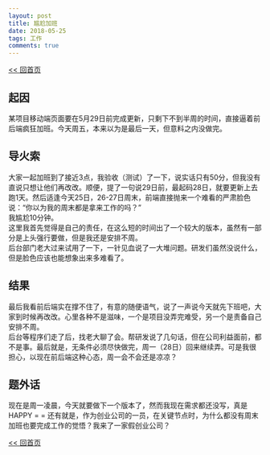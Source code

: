 ```yaml
---
layout: post
title: 尴尬加班
date: 2018-05-25
tags: 工作
comments: true
---
```


[<< 回首页](..)

## 起因
某项目移动端页面要在5月29日前完成更新，只剩下不到半周的时间，直接逼着前后端疯狂加班。今天周五，本来以为是最后一天，但意料之内没做完。

## 导火索
大家一起加班到了接近3点，我验收（测试）了一下，说实话只有50分，但我没有直说只想让他们再改改。顺便，提了一句说29日前，最起码28日，就要更新上去跑1天。然后适逢今天25日，26-27日周末，前端直接抛来一个难看的严肃脸色说：“你以为我的周末都是拿来工作的吗？”  
我尴尬10分钟。  
这里我首先觉得是自己的责任，在这么短的时间出了一个较大的版本，虽然有一部分是上头强行要做，但是我还是安排不周。  
后台部门老大过来试用了一下，一针见血说了一大堆问题。研发们虽然没说什么，但是脸色应该也能想象出来多难看了。

## 结果
最后我看前后端实在撑不住了，有意的随便语气，说了一声说今天就先下班吧，大家到时候再改改。心里各种不是滋味，一个是项目没弄完难受，另一个是责备自己安排不周。  
后台等程序们走了后，找老大聊了会。帮研发说了几句话，但在公司利益面前，都不是事。最后就是，无条件必须尽快做完，周一（28日）回来继续弄。可是我很担心，以现在前后端这种心态，周一会不会还是凉凉？

## 题外话
现在是周一凌晨，今天就要做下一个版本了，然而我现在需求都还没写，真是HAPPY = =
还有就是，作为创业公司的一员，在关键节点时，为什么都没有周末加班也要完成工作的觉悟？我来了一家假创业公司？

[<< 回首页](..)